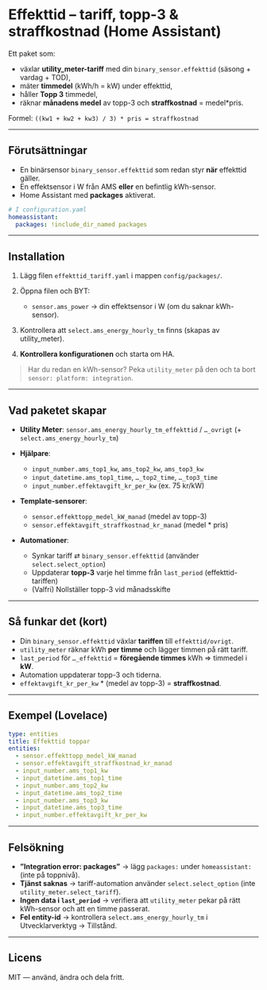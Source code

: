 # Effekttid – tariff, topp-3 & straffkostnad (Home Assistant)

Ett paket som:

* växlar **utility\_meter-tariff** med din `binary_sensor.effekttid` (säsong + vardag + TOD),
* mäter **timmedel** (kWh/h = kW) under effekttid,
* håller **Topp 3** timmedel,
* räknar **månadens medel** av topp-3 och **straffkostnad** = medel\*pris.

Formel: `((kw1 + kw2 + kw3) / 3) * pris = straffkostnad`

---

## Förutsättningar

* En binärsensor `binary_sensor.effekttid` som redan styr **när** effekttid gäller.
* En effektsensor i W från AMS **eller** en befintlig kWh-sensor.
* Home Assistant med **packages** aktiverat.

```yaml
# I configuration.yaml
homeassistant:
  packages: !include_dir_named packages
```

---

## Installation

1. Lägg filen `effekttid_tariff.yaml` i mappen `config/packages/`.
2. Öppna filen och BYT:

   * `sensor.ams_power` → din effektsensor i W (om du saknar kWh-sensor).
3. Kontrollera att `select.ams_energy_hourly_tm` finns (skapas av utility\_meter).
4. **Kontrollera konfigurationen** och starta om HA.

> Har du redan en kWh-sensor? Peka `utility_meter` på den och ta bort `sensor: platform: integration`.

---

## Vad paketet skapar

* **Utility Meter**: `sensor.ams_energy_hourly_tm_effekttid` / `…_ovrigt` (+ `select.ams_energy_hourly_tm`)
* **Hjälpare**:

  * `input_number.ams_top1_kw`, `ams_top2_kw`, `ams_top3_kw`
  * `input_datetime.ams_top1_time`, `…_top2_time`, `…_top3_time`
  * `input_number.effektavgift_kr_per_kw` (ex. 75 kr/kW)
* **Template-sensorer**:

  * `sensor.effekttopp_medel_kW_manad` (medel av topp-3)
  * `sensor.effektavgift_straffkostnad_kr_manad` (medel \* pris)
* **Automationer**:

  * Synkar tariff ⇄ `binary_sensor.effekttid` (använder `select.select_option`)
  * Uppdaterar **topp-3** varje hel timme från `last_period` (effekttid-tariffen)
  * (Valfri) Nollställer topp-3 vid månadsskifte

---

## Så funkar det (kort)

* Din `binary_sensor.effekttid` växlar **tariffen** till `effekttid/ovrigt`.
* `utility_meter` räknar kWh **per timme** och lägger timmen på rätt tariff.
* `last_period` för `…_effekttid` = **föregående timmes** kWh ⇒ timmedel i **kW**.
* Automation uppdaterar topp-3 och tiderna.
* `effektavgift_kr_per_kw` \* (medel av topp-3) = **straffkostnad**.

---

## Exempel (Lovelace)

```yaml
type: entities
title: Effekttid toppar
entities:
  - sensor.effekttopp_medel_kW_manad
  - sensor.effektavgift_straffkostnad_kr_manad
  - input_number.ams_top1_kw
  - input_datetime.ams_top1_time
  - input_number.ams_top2_kw
  - input_datetime.ams_top2_time
  - input_number.ams_top3_kw
  - input_datetime.ams_top3_time
  - input_number.effektavgift_kr_per_kw
```

---

## Felsökning

* **”Integration error: packages”** → lägg `packages:` under `homeassistant:` (inte på toppnivå).
* **Tjänst saknas** → tariff-automation använder `select.select_option` (inte `utility_meter.select_tariff`).
* **Ingen data i `last_period`** → verifiera att `utility_meter` pekar på rätt kWh-sensor och att en timme passerat.
* **Fel entity-id** → kontrollera `select.ams_energy_hourly_tm` i Utvecklarverktyg → Tillstånd.

---

## Licens

MIT — använd, ändra och dela fritt.
